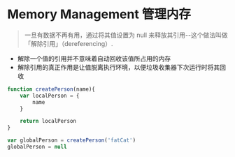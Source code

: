 # Memory Management 管理内存

> 一旦有数据不再有用，通过将其值设置为 null 来释放其引用--这个做法叫做「解除引用」（dereferencing）.

- 解除一个值的引用并不意味着自动回收该值所占用的内存
- 解除引用的真正作用是让值脱离执行环境，以便垃圾收集器下次运行时将其回收

```JavaScript
function createPerson(name){
    var localPerson = {
        name
    }

    return localPerson
}

var globalPerson = createPerson('fatCat')
globalPerson = null
```
